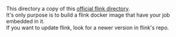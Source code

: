 This directory a copy of this [official flink directory](https://github.com/apache/flink/tree/release-1.9.2/flink-container/docker).  
It's only purpose is to build a flink docker image that have your job embedded in it.  
If you want to update flink, look for a newer version in flink's repo.
